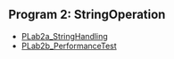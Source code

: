##  Program 2: StringOperation



- [PLab2a_StringHandling](https://github.com/nikshitha-p-rai-29/Java_Programs/blob/main/Lab2_StringOperation/PLab2a_StringHandling.jpeg)
- [PLab2b_PerformanceTest](https://github.com/nikshitha-p-rai-29/Java_Programs/blob/main/Lab2_StringOperation/PLab2b_PerformanceTest.png)
